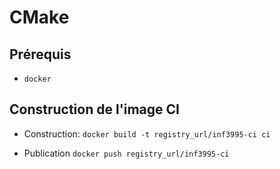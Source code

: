 # CMake

## Prérequis

- `docker`

## Construction de l'image CI

- Construction: `docker build -t registry_url/inf3995-ci ci`

- Publication `docker push registry_url/inf3995-ci`
